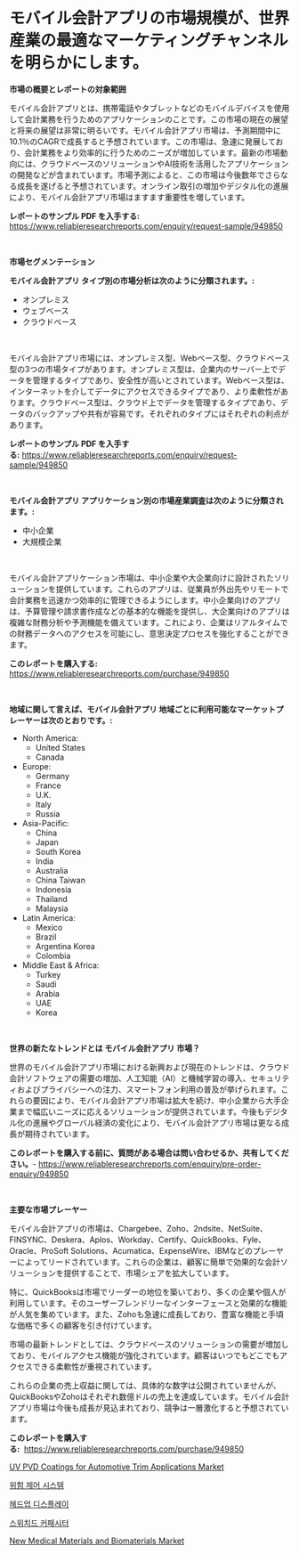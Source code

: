 <p><h1>モバイル会計アプリの市場規模が、世界産業の最適なマーケティングチャンネルを明らかにします。</h1></p><p><strong>市場の概要とレポートの対象範囲</strong></p>
<p><p>モバイル会計アプリとは、携帯電話やタブレットなどのモバイルデバイスを使用して会計業務を行うためのアプリケーションのことです。この市場の現在の展望と将来の展望は非常に明るいです。モバイル会計アプリ市場は、予測期間中に10.1％のCAGRで成長すると予想されています。この市場は、急速に発展しており、会計業務をより効率的に行うためのニーズが増加しています。最新の市場動向には、クラウドベースのソリューションやAI技術を活用したアプリケーションの開発などが含まれています。市場予測によると、この市場は今後数年でさらなる成長を遂げると予想されています。オンライン取引の増加やデジタル化の進展により、モバイル会計アプリ市場はますます重要性を増しています。</p></p>
<p><strong>レポートのサンプル PDF を入手する:</strong> <a href="https://www.reliableresearchreports.com/enquiry/request-sample/949850">https://www.reliableresearchreports.com/enquiry/request-sample/949850</a></p>
<p>&nbsp;</p>
<p><strong>市場セグメンテーション</strong></p>
<p><strong>モバイル会計アプリ タイプ別の市場分析は次のように分類されます。:</strong></p>
<p><ul><li>オンプレミス</li><li>ウェブベース</li><li>クラウドベース</li></ul></p>
<p>&nbsp;</p>
<p><p>モバイル会計アプリ市場には、オンプレミス型、Webベース型、クラウドベース型の3つの市場タイプがあります。オンプレミス型は、企業内のサーバー上でデータを管理するタイプであり、安全性が高いとされています。Webベース型は、インターネットを介してデータにアクセスできるタイプであり、より柔軟性があります。クラウドベース型は、クラウド上でデータを管理するタイプであり、データのバックアップや共有が容易です。それぞれのタイプにはそれぞれの利点があります。</p></p>
<p><strong>レポートのサンプル PDF を入手する:</strong>&nbsp;<a href="https://www.reliableresearchreports.com/enquiry/request-sample/949850">https://www.reliableresearchreports.com/enquiry/request-sample/949850</a></p>
<p>&nbsp;</p>
<p><strong> モバイル会計アプリ アプリケーション別の市場産業調査は次のように分類されます。:</strong></p>
<p><ul><li>中小企業</li><li>大規模企業</li></ul></p>
<p>&nbsp;</p>
<p><p>モバイル会計アプリケーション市場は、中小企業や大企業向けに設計されたソリューションを提供しています。これらのアプリは、従業員が外出先やリモートで会計業務を迅速かつ効率的に管理できるようにします。中小企業向けのアプリは、予算管理や請求書作成などの基本的な機能を提供し、大企業向けのアプリは複雑な財務分析や予測機能を備えています。これにより、企業はリアルタイムでの財務データへのアクセスを可能にし、意思決定プロセスを強化することができます。</p></p>
<p><strong>このレポートを購入する:</strong>&nbsp; <a href="https://www.reliableresearchreports.com/purchase/949850">https://www.reliableresearchreports.com/purchase/949850</a></p>
<p>&nbsp;</p>
<p><strong>地域に関して言えば、モバイル会計アプリ 地域ごとに利用可能なマーケットプレーヤーは次のとおりです。:</strong></p>
<p><ul>
    <li>
        North America:
        <ul>
            <li>United States</li>
            <li>Canada</li>
        </ul>
    </li>
    <li>
        Europe:
        <ul>
            <li>Germany</li>
            <li>France</li>
            <li>U.K.</li>
            <li>Italy</li>
            <li>Russia</li>
        </ul>
    </li>
    <li>
        Asia-Pacific:
        <ul>
            <li>China</li>
            <li>Japan</li>
            <li>South Korea</li>
            <li>India</li>
            <li>Australia</li>
            <li>China Taiwan</li>
            <li>Indonesia</li>
            <li>Thailand</li>
            <li>Malaysia</li>
        </ul>
    </li>
    <li>
        Latin America:
        <ul>
            <li>Mexico</li>
            <li>Brazil</li>
            <li>Argentina Korea</li>
            <li>Colombia</li>
        </ul>
    </li>
    <li>
        Middle East & Africa:
        <ul>
            <li>Turkey</li>
            <li>Saudi</li>
            <li>Arabia</li>
            <li>UAE</li>
            <li>Korea</li>
        </ul>
    </li>
    </ul></p>
<p>&nbsp;</p>
<p><strong>世界の新たなトレンドとは モバイル会計アプリ 市場？</strong></p>
<p><p>世界のモバイル会計アプリ市場における新興および現在のトレンドは、クラウド会計ソフトウェアの需要の増加、人工知能（AI）と機械学習の導入、セキュリティおよびプライバシーへの注力、スマートフォン利用の普及が挙げられます。これらの要因により、モバイル会計アプリ市場は拡大を続け、中小企業から大手企業まで幅広いニーズに応えるソリューションが提供されています。今後もデジタル化の進展やグローバル経済の変化により、モバイル会計アプリ市場は更なる成長が期待されています。</p></p>
<p><strong>このレポートを購入する前に、質問がある場合は問い合わせるか、共有してください。</strong>- <a href="https://www.reliableresearchreports.com/enquiry/pre-order-enquiry/949850">https://www.reliableresearchreports.com/enquiry/pre-order-enquiry/949850</a></p>
<p>&nbsp;</p>
<p><strong>主要な市場プレーヤー</strong></p>
<p><p>モバイル会計アプリの市場は、Chargebee、Zoho、2ndsite、NetSuite、FINSYNC、Deskera、Aplos、Workday、Certify、QuickBooks、Fyle、Oracle、ProSoft Solutions、Acumatica、ExpenseWire、IBMなどのプレーヤーによってリードされています。これらの企業は、顧客に簡単で効果的な会計ソリューションを提供することで、市場シェアを拡大しています。</p><p>特に、QuickBooksは市場でリーダーの地位を築いており、多くの企業や個人が利用しています。そのユーザーフレンドリーなインターフェースと効果的な機能が人気を集めています。また、Zohoも急速に成長しており、豊富な機能と手頃な価格で多くの顧客を引き付けています。</p><p>市場の最新トレンドとしては、クラウドベースのソリューションの需要が増加しており、モバイルアクセス機能が強化されています。顧客はいつでもどこでもアクセスできる柔軟性が重視されています。</p><p>これらの企業の売上収益に関しては、具体的な数字は公開されていませんが、QuickBooksやZohoはそれぞれ数億ドルの売上を達成しています。モバイル会計アプリ市場は今後も成長が見込まれており、競争は一層激化すると予想されています。</p></p>
<p><strong>このレポートを購入する:</strong>&nbsp;&nbsp;<a href="https://www.reliableresearchreports.com/purchase/949850">https://www.reliableresearchreports.com/purchase/949850</a></p>
<p><p><a href="https://www.linkedin.com/pulse/global-uv-pvd-coatings-automotive-trim-applications-market-xhcbc?trackingId=EpjpGxV0mN32o4lOvnA%2FkA%3D%3D">UV PVD Coatings for Automotive Trim Applications Market</a></p><p><a href="https://github.com/Skyleitney456456/Market-Research-Report-List-1/blob/main/33020588617.md">위험 제어 시스템</a></p><p><a href="https://github.com/iansanftyord09878/Market-Research-Report-List-1/blob/main/94367668618.md">헤드업 디스플레이</a></p><p><a href="https://medium.com/@joeyjohns20/%EC%8A%A4%EC%9C%84%EC%B9%98%EB%90%9C-%EC%BA%90%ED%8C%A8%EC%8B%9C%ED%84%B0-%EC%8B%9C%EC%9E%A5-%EB%B3%B4%EA%B3%A0%EC%84%9C%EB%8A%94-%EC%9D%B4-%EC%8B%9C%EC%9E%A5%EC%9D%98-%EC%B5%9C%EC%8B%A0-%ED%8A%B8%EB%A0%8C%EB%93%9C%EC%99%80-%EC%84%B1%EC%9E%A5-%EA%B8%B0%ED%9A%8C%EB%A5%BC-%EB%B0%9D%ED%98%80%EC%A4%8D%EB%8B%88%EB%8B%A4-a92445c2bb0c">스위치드 커패시터</a></p><p><a href="https://www.linkedin.com/pulse/new-medical-materials-biomaterials-market-offer-valuable-insights-vvd1c?trackingId=h60Fecac4it9pT%2Bps84e6Q%3D%3D">New Medical Materials and Biomaterials Market</a></p></p>